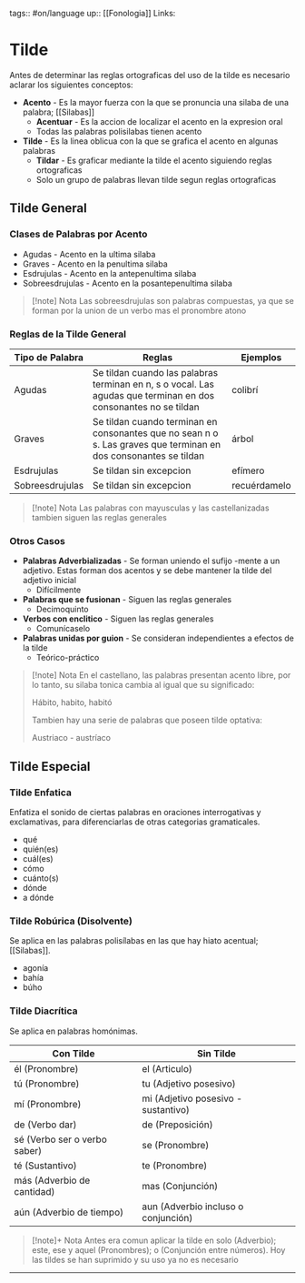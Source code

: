 tags:: #on/language 
up:: [[Fonologia]]
Links: 
# Tilde
Antes de determinar las reglas ortograficas del uso de la tilde es necesario aclarar los siguientes conceptos:

- **Acento** - Es la mayor fuerza con la que se pronuncia una silaba de una palabra; [[Silabas]]
	- **Acentuar** - Es la accion de localizar el acento en la expresion oral
	- Todas las palabras polisilabas tienen acento
- **Tilde** - Es la linea oblicua con la que se grafica el acento en algunas palabras
	- **Tildar** - Es graficar mediante la tilde el acento siguiendo reglas ortograficas
	- Solo un grupo de palabras llevan tilde segun reglas ortograficas

## Tilde General
### Clases de Palabras por Acento
- Agudas - Acento en la ultima silaba
- Graves - Acento en la penultima silaba
- Esdrujulas - Acento en la antepenultima silaba
- Sobreesdrujulas - Acento en la posantepenultima silaba

> [!note] Nota
> Las sobreesdrujulas son palabras compuestas, ya que se forman por la union de un verbo mas el pronombre atono

### Reglas de la Tilde General
| Tipo de Palabra | Reglas                                                                                                           | Ejemplos     |
| --------------- | ---------------------------------------------------------------------------------------------------------------- | ------------ |
| Agudas          | Se tildan cuando las palabras terminan en n, s o vocal. Las agudas que terminan en dos consonantes no se tildan  | colibrí      |
| Graves          | Se tildan cuando terminan en consonantes que no sean n o s. Las graves que terminan en dos consonantes se tildan | árbol        |
| Esdrujulas      | Se tildan sin excepcion                                                                                          | efímero      |
| Sobreesdrujulas | Se tildan sin excepcion                                                                                          | recuérdamelo | 

> [!note] Nota
> Las palabras con mayusculas y las castellanizadas tambien siguen las reglas generales

### Otros Casos
- **Palabras Adverbializadas** - Se forman uniendo el sufijo -mente a un adjetivo. Estas forman dos acentos y se debe mantener la tilde del adjetivo inicial
	- Difícilmente
- **Palabras que se fusionan** - Siguen las reglas generales
	- Decimoquinto
- **Verbos con enclitico** - Siguen las reglas generales
	- Comunícaselo
- **Palabras unidas por guion** - Se consideran independientes a efectos de la tilde
	- Teórico-práctico

> [!note] Nota
>En el castellano, las palabras presentan acento libre, por lo tanto, su silaba tonica cambia al igual que su significado:
>
>Hábito, habito, habitó 
>
>Tambien hay una serie de palabras que poseen tilde optativa:
>
>Austriaco - austríaco

## Tilde Especial
### Tilde Enfatica
Enfatiza el sonido de ciertas palabras en oraciones interrogativas y exclamativas, para diferenciarlas de otras categorias gramaticales.
- qué
- quién(es)
- cuál(es)
- cómo
- cuánto(s)
- dónde
- a dónde

### Tilde Robúrica (Disolvente)
Se aplica en las palabras polisílabas en las que hay hiato acentual; [[Silabas]].
- agonía
- bahía
- búho

### Tilde Diacrítica
Se aplica en palabras homónimas.

| Con Tilde                    | Sin Tilde                           |
| ---------------------------- | ----------------------------------- |
| él (Pronombre)               | el (Articulo)                       |
| tú (Pronombre)               | tu (Adjetivo posesivo)              |
| mí (Pronombre)               | mi (Adjetivo posesivo - sustantivo) |
| de (Verbo dar)               | de (Preposición)                    |
| sé (Verbo ser o verbo saber) | se (Pronombre)                      |
| té (Sustantivo)              | te (Pronombre)                      |
| más (Adverbio de cantidad)   | mas (Conjunción)                    |
| aún (Adverbio de tiempo)     | aun (Adverbio incluso o conjunción)                                    |

> [!note]+ Nota
> Antes era comun aplicar la tilde en solo (Adverbio); este, ese y aquel (Pronombres); o (Conjunción entre números). Hoy las tildes se han suprimido y su uso ya no es necesario

___
